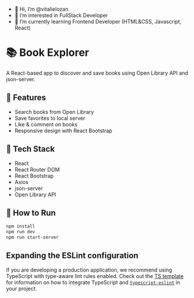 - 👋 Hi, I’m @vitalielozan
- 👀 I’m interested in FullStack Developer
- 🌱 I’m currently learning Frontend Developer (HTML&CSS, Javascript, React)

# 📚 Book Explorer

A React-based app to discover and save books using Open Library API and json-server.

## 🚀 Features

- Search books from Open Library
- Save favorites to local server
- Like & comment on books
- Responsive design with React Bootstrap

## 🧰 Tech Stack

- React
- React Router DOM
- React Bootstrap
- Axios
- json-server
- Open Library API

## 🔧 How to Run

```bash
npm install
npm run dev
npm run start-server

```

## Expanding the ESLint configuration

If you are developing a production application, we recommend using TypeScript with type-aware lint rules enabled. Check out the [TS template](https://github.com/vitejs/vite/tree/main/packages/create-vite/template-react-ts) for information on how to integrate TypeScript and [`typescript-eslint`](https://typescript-eslint.io) in your project.
